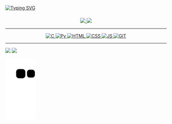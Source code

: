[![Typing SVG](https://readme-typing-svg.herokuapp.com/?color=6fdf04&size=28&left=true&vCenter=true&width=1000&pause=0&lines=初めまして、私の名前はマクス+アレシャンドレです。;Olá,+meu+nome+é+Max+Alexandre;Sou+estudante+de+Ciência+da+Computação;+私はコンピュータサイエンスの学生です;+よろしくお願いします。)](https://git.io/typing-svg)

###

<div align="center">
  <a href="https://github.com/Maxalexandre12">
  <img height="180em" src="https://github-readme-stats.vercel.app/api?username=Maxalexandre12&show_icons=true&theme=chartreuse-dark&include_all_commits=true&count_private=true"/>
  <img height="180em" src="https://github-readme-stats.vercel.app/api/top-langs/?username=Maxalexandre12&layout=compact&langs_count=7&theme=chartreuse-dark"/>
</div> 
  
<div align="center">

________________
 ![C](https://icongr.am/devicon/c-plain.svg?size=50&color=6fdf04)
 ![Py](https://icongr.am/devicon/python-plain.svg?size=50&color=6fdf04)
 ![HTML](https://icongr.am/devicon/html5-plain.svg?size=50&color=6fdf04) 
 ![CSS](https://icongr.am/devicon/css3-plain.svg?size=50&color=6fdf04) 
 ![JS](https://icongr.am/devicon/javascript-plain.svg?size=50&color=6fdf04)
   ![GIT](https://icongr.am/devicon/git-plain.svg?size=50&color=6fdf04)
 
   _____________
 
</div>
  
<div>
<a href="https://www.linkedin.com/in/max-alexandre/" target="_blank"><img src="https://img.shields.io/badge/-LinkedIn-%230077B5?style=for-the-badge&logo=linkedin&logoColor=white" target="_blank"></a> 
<a href=mailto:"max.alexandre@mail.uft.edu.br" target="_black"><img src="https://img.shields.io/badge/Gmail-D14836?style=for-the-badge&logo=gmail&logoColor=white" target="_blank"></a>

![Snake animation](https://github.com/Maxalexandre12/Maxalexandre12/blob/output/github-contribution-grid-snake.svg)

<div>
